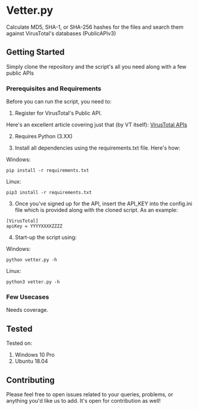# Vetter.py

Calculate MD5, SHA-1, or SHA-256 hashes for the files and search them against VirusTotal's databases (PublicAPIv3)

## Getting Started

Simply clone the repository and the script's all you need along with a few public APIs

### Prerequisites and Requirements

Before you can run the script, you need to:

1. Register for VirusTotal's Public API. 

Here's an excellent article covering just that (by VT itself): [VirusTotal APIs](https://support.virustotal.com/hc/en-us/articles/115002100149-API)

2. Requires Python (3.XX)

3. Install all dependencies using the requirements.txt file. Here's how:

Windows:
```
pip install -r requirements.txt
```
Linux: 
```
pip3 install -r requirements.txt
```

3. Once you've signed up for the API, insert the API_KEY into the config.ini file which is provided along with the cloned script. As an example:

```
[VirusTotal]
apiKey = YYYYXXXXZZZZ
```

4. Start-up the script using:

Windows:
```
python vetter.py -h
```
Linux: 
```
python3 vetter.py -h
```

### Few Usecases

Needs coverage.

## Tested

Tested on:
1. Windows 10 Pro
2. Ubuntu 18.04 

## Contributing

Please feel free to open issues related to your queries, problems, or anything you'd like us to add. It's open for contribution as well! 
